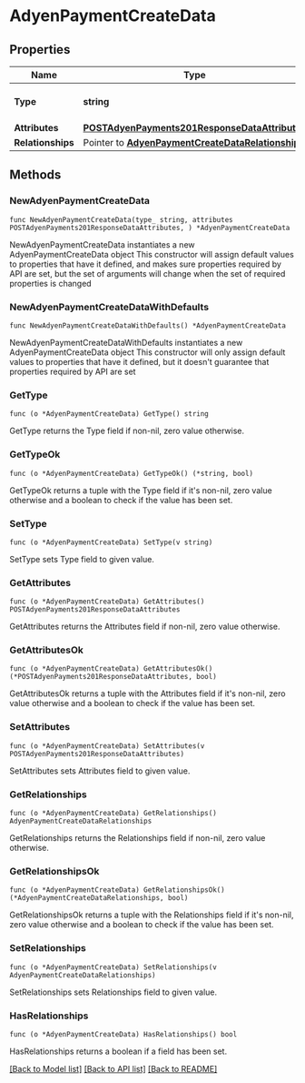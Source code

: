 # AdyenPaymentCreateData

## Properties

Name | Type | Description | Notes
------------ | ------------- | ------------- | -------------
**Type** | **string** | The resource&#39;s type | 
**Attributes** | [**POSTAdyenPayments201ResponseDataAttributes**](POSTAdyenPayments201ResponseDataAttributes.md) |  | 
**Relationships** | Pointer to [**AdyenPaymentCreateDataRelationships**](AdyenPaymentCreateDataRelationships.md) |  | [optional] 

## Methods

### NewAdyenPaymentCreateData

`func NewAdyenPaymentCreateData(type_ string, attributes POSTAdyenPayments201ResponseDataAttributes, ) *AdyenPaymentCreateData`

NewAdyenPaymentCreateData instantiates a new AdyenPaymentCreateData object
This constructor will assign default values to properties that have it defined,
and makes sure properties required by API are set, but the set of arguments
will change when the set of required properties is changed

### NewAdyenPaymentCreateDataWithDefaults

`func NewAdyenPaymentCreateDataWithDefaults() *AdyenPaymentCreateData`

NewAdyenPaymentCreateDataWithDefaults instantiates a new AdyenPaymentCreateData object
This constructor will only assign default values to properties that have it defined,
but it doesn't guarantee that properties required by API are set

### GetType

`func (o *AdyenPaymentCreateData) GetType() string`

GetType returns the Type field if non-nil, zero value otherwise.

### GetTypeOk

`func (o *AdyenPaymentCreateData) GetTypeOk() (*string, bool)`

GetTypeOk returns a tuple with the Type field if it's non-nil, zero value otherwise
and a boolean to check if the value has been set.

### SetType

`func (o *AdyenPaymentCreateData) SetType(v string)`

SetType sets Type field to given value.


### GetAttributes

`func (o *AdyenPaymentCreateData) GetAttributes() POSTAdyenPayments201ResponseDataAttributes`

GetAttributes returns the Attributes field if non-nil, zero value otherwise.

### GetAttributesOk

`func (o *AdyenPaymentCreateData) GetAttributesOk() (*POSTAdyenPayments201ResponseDataAttributes, bool)`

GetAttributesOk returns a tuple with the Attributes field if it's non-nil, zero value otherwise
and a boolean to check if the value has been set.

### SetAttributes

`func (o *AdyenPaymentCreateData) SetAttributes(v POSTAdyenPayments201ResponseDataAttributes)`

SetAttributes sets Attributes field to given value.


### GetRelationships

`func (o *AdyenPaymentCreateData) GetRelationships() AdyenPaymentCreateDataRelationships`

GetRelationships returns the Relationships field if non-nil, zero value otherwise.

### GetRelationshipsOk

`func (o *AdyenPaymentCreateData) GetRelationshipsOk() (*AdyenPaymentCreateDataRelationships, bool)`

GetRelationshipsOk returns a tuple with the Relationships field if it's non-nil, zero value otherwise
and a boolean to check if the value has been set.

### SetRelationships

`func (o *AdyenPaymentCreateData) SetRelationships(v AdyenPaymentCreateDataRelationships)`

SetRelationships sets Relationships field to given value.

### HasRelationships

`func (o *AdyenPaymentCreateData) HasRelationships() bool`

HasRelationships returns a boolean if a field has been set.


[[Back to Model list]](../README.md#documentation-for-models) [[Back to API list]](../README.md#documentation-for-api-endpoints) [[Back to README]](../README.md)


